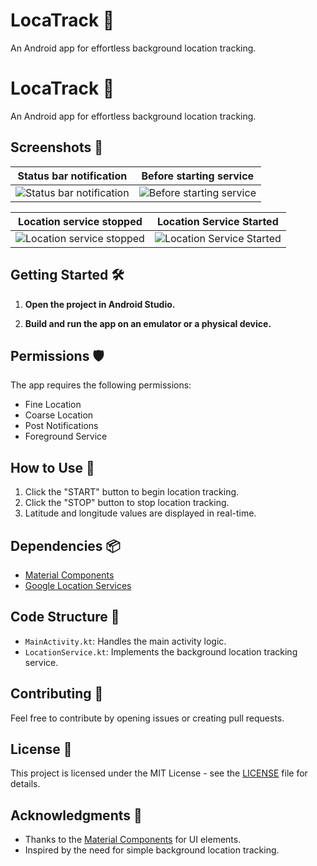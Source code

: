 # LocaTrack 📍

An Android app for effortless background location tracking.


# LocaTrack 📍

An Android app for effortless background location tracking.

## Screenshots 📱

| Status bar notification | Before starting service |
|--------------------------|-------------------------|
| ![Status bar notification](https://github.com/NarendranathReddyMaddikeri2007/Background-Location-Tracker/assets/93245481/483ce865-2c4b-4f91-9336-dc219189c689) | ![Before starting service](https://github.com/NarendranathReddyMaddikeri2007/Background-Location-Tracker/assets/93245481/c996c1f1-3a61-4306-89ab-0dcfbd0160c5) |

| Location service stopped | Location Service Started |
|--------------------------|-------------------------|
| ![Location service stopped](https://github.com/NarendranathReddyMaddikeri2007/Background-Location-Tracker/assets/93245481/45dc5ad2-c45b-4119-a99f-6165f8d59bcb) | ![Location Service Started](https://github.com/NarendranathReddyMaddikeri2007/Background-Location-Tracker/assets/93245481/5a9c7849-cf57-4850-b07a-a851044d3541) |


## Getting Started 🛠️

1. **Open the project in Android Studio.**

2. **Build and run the app on an emulator or a physical device.**

## Permissions 🛡️

The app requires the following permissions:

- Fine Location
- Coarse Location
- Post Notifications
- Foreground Service

## How to Use 📝

1. Click the "START" button to begin location tracking.
2. Click the "STOP" button to stop location tracking.
3. Latitude and longitude values are displayed in real-time.

## Dependencies 📦

- [Material Components](https://github.com/material-components/material-components-android)
- [Google Location Services](https://developers.google.com/android/guides/setup)

## Code Structure 🧱

- `MainActivity.kt`: Handles the main activity logic.
- `LocationService.kt`: Implements the background location tracking service.

## Contributing 🤝

Feel free to contribute by opening issues or creating pull requests.

## License 📄

This project is licensed under the MIT License - see the [LICENSE](LICENSE) file for details.

## Acknowledgments 🙏

- Thanks to the [Material Components](https://material.io/components) for UI elements.
- Inspired by the need for simple background location tracking.

